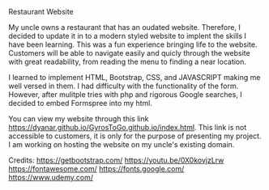 Restaurant Website

My uncle owns a restaurant that has an oudated website. Therefore, I decided to update it in to a modern styled website to implent the skills I have been learning. This was a fun experience bringing life to the website. Customers will be able to navigate easily and quicly through the website with great readability, from reading the menu to finding a near location. 


I learned to implement HTML, Bootstrap, CSS, and JAVASCRIPT making me well versed in them. I had difficulty with the functionality of the form. However, after mulitple tries with php and rigorous Google searches, I decided to embed Formspree into my html. 


You can view my website through this link https://dyanar.github.io/GyrosToGo.github.io/index.html. This link is not accessible to customers, it is only for the purpose of presenting my project. I am working on hosting the website on my uncle's existing domain. 


Credits:
https://getbootstrap.com/
https://youtu.be/0X0kovjzLrw
https://fontawesome.com/
https://fonts.google.com/
https://www.udemy.com/

